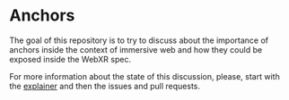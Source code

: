 # Anchors

The goal of this repository is to try to discuss about the importance of anchors inside the context of immersive web and how they could be exposed inside the WebXR spec.

For more information about the state of this discussion, please, start with the [explainer](https://immersive-web.github.io/anchors/explainer) and then the issues and pull requests.